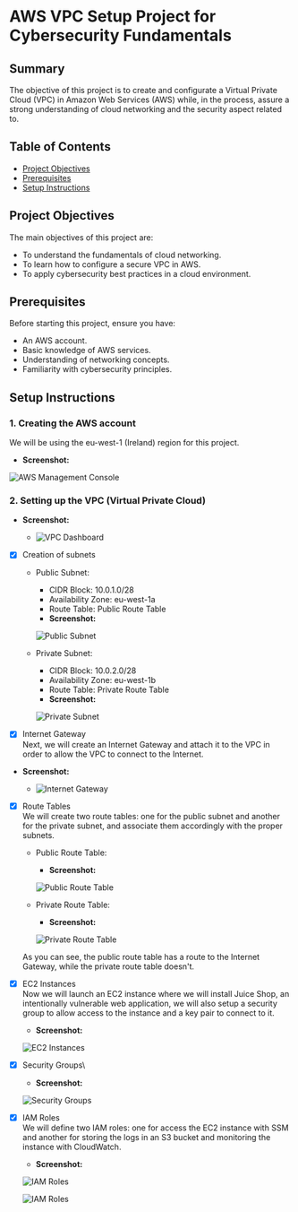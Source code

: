 # AWS VPC Setup Project for Cybersecurity Fundamentals

## Summary

The objective of this project is to create and configurate a Virtual Private Cloud (VPC) in Amazon Web Services (AWS) while, in the process, assure a strong understanding of cloud networking and the security aspect related to.

## Table of Contents

- [Project Objectives](#project-objectives)
- [Prerequisites](#prerequisites)
- [Setup Instructions](#setup-instructions)

## Project Objectives

The main objectives of this project are:
- To understand the fundamentals of cloud networking.
- To learn how to configure a secure VPC in AWS.
- To apply cybersecurity best practices in a cloud environment.

## Prerequisites

Before starting this project, ensure you have:
- An AWS account.
- Basic knowledge of AWS services.
- Understanding of networking concepts.
- Familiarity with cybersecurity principles.

## Setup Instructions

### 1. Creating the AWS account
We will be using the eu-west-1 (Ireland) region for this project.

- **Screenshot:**

![AWS Management Console](screenshots/Console%20Home.png)

### 2. Setting up the VPC (Virtual Private Cloud)

- **Screenshot:**

  - ![VPC Dashboard](screenshots/VPC%20dashboard.png)

- [x] Creation of subnets

  - Public Subnet:
    - CIDR Block: 10.0.1.0/28
    - Availability Zone: eu-west-1a
    - Route Table: Public Route Table
    - **Screenshot:**

    ![Public Subnet](screenshots/Public%20Subnet.png)

  - Private Subnet:
    - CIDR Block: 10.0.2.0/28
    - Availability Zone: eu-west-1b
    - Route Table: Private Route Table
    - **Screenshot:**

    ![Private Subnet](screenshots/Private%20Subnet.png)

- [x] Internet Gateway\
Next, we will create an Internet Gateway and attach it to the VPC in order to allow the VPC to connect to the Internet.
- **Screenshot:**

  - ![Internet Gateway](screenshots/Internet%20Gateway%20attached.png)

- [x] Route Tables\
We will create two route tables: one for the public subnet and another for the private subnet, and associate them accordingly with the proper subnets.

  - Public Route Table:
    - **Screenshot:**

    ![Public Route Table](screenshots/Public%20Route%20Table.png)

  - Private Route Table:
    - **Screenshot:**
    
    ![Private Route Table](screenshots/Private%20Route%20Table.png)

  As you can see, the public route table has a route to the Internet Gateway, while the private route table doesn't.
  
- [x] EC2 Instances\
Now we will launch an EC2 instance where we will install Juice Shop, an intentionally vulnerable web application, we will also setup a security group to allow access to the instance and a key pair to connect to it.

  - **Screenshot:**

  ![EC2 Instances](screenshots/EC2%20config.png)

- [x] Security Groups\

  - **Screenshot:**

  ![Security Groups](screenshots/Security%20Groups.png)

- [x] IAM Roles\
We will define two IAM roles: one for access the EC2 instance with SSM and another for storing the logs in an S3 bucket and monitoring the instance with CloudWatch.

  - **Screenshot:**

  ![IAM Roles](screenshots/SSM%20Role.png)

  ![IAM Roles](screenshots/CloudWatch%20Role.png)

